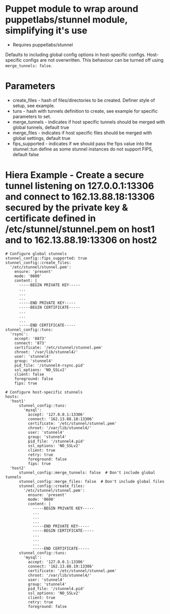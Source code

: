 # Puppet module to wrap around puppetlabs/stunnel module, simplifying it's use

* Requires puppetlabs/stunnel

Defaults to including global config options in host-specific configs. Host-specific configs
are not overwritten. This behaviour can be turned off using `merge_tunnels: false`.

# Parameters

* create_files - hash of files/directories to be created. Definer style of setup, see example. 
* tuns - hash with tunnels definition to create, see example for specific parameters to set.
* merge_tunnels - indicates if host specific tunnels should be merged with global tunnels, default true
* merge_files - indicates if host specific files should be merged with global settings, default true
* fips_supported - indicates if we should pass the fips value into the stunnel::tun define as some stunnel instances do not support FIPS, default false

# Hiera Example - Create a secure tunnel listening on 127.0.0.1:13306 and connect to 162.13.88.18:13306 secured by the private key & certificate defined in /etc/stunnel/stunnel.pem on host1 and to 162.13.88.19:13306 on host2

```
# Configure global stunnels
stunnel_config::fips_supported: true
stunnel_config::create_files:
  '/etc/stunnel/stunnel.pem':
    ensure: 'present'
    mode: '0600'
    content: |
      -----BEGIN PRIVATE KEY-----
      ...
      ...
      ...
      -----END PRIVATE KEY-----
      -----BEGIN CERTIFICATE-----
      ...
      ...
      ...
      -----END CERTIFICATE-----
stunnel_config::tuns:
  'rsync':
    accept: '8873'
    connect: '873'
    certificate: '/etc/stunnel/stunnel.pem'
    chroot: '/var/lib/stunnel4/'
    user: 'stunnel4'
    group: 'stunnel4'
    pid_file: '/stunnel4-rsync.pid'
    ssl_options: 'NO_SSLv2'
    client: false
    foreground: false
    fips: true

# Configure host-specific stunnels
hosts:
  'host1'
      stunnel_config::tuns:
        'mysql':
          accept: '127.0.0.1:13306'
          connect: '162.13.88.18:13306'
          certificate: '/etc/stunnel/stunnel.pem'
          chroot: '/var/lib/stunnel4/'
          user: 'stunnel4'
          group: 'stunnel4'
          pid_file: '/stunnel4.pid'
          ssl_options: 'NO_SSLv2'
          client: true
          retry: true
          foreground: false
          fips: true
  'host2'
      stunnel_config::merge_tunnels: false  # Don't include global tunnels
      stunnel_config::merge_files: false  # Don't include global files
      stunnel_config::create_files:
        '/etc/stunnel/stunnel.pem':
          ensure: 'present'
          mode: '0600'
          content: |
            -----BEGIN PRIVATE KEY-----
            ...
            ...
            ...
            -----END PRIVATE KEY-----
            -----BEGIN CERTIFICATE-----
            ...
            ...
            ...
            -----END CERTIFICATE-----
      stunnel_config::tuns:
        'mysql':
          accept: '127.0.0.1:13306'
          connect: '162.13.88.19:13306'
          certificate: '/etc/stunnel/stunnel.pem'
          chroot: '/var/lib/stunnel4/'
          user: 'stunnel4'
          group: 'stunnel4'
          pid_file: '/stunnel4.pid'
          ssl_options: 'NO_SSLv2'
          client: true
          retry: true
          foreground: false
```
